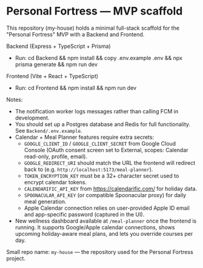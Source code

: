 # Personal Fortress — MVP scaffold

This repository (my-house) holds a minimal full-stack scaffold for the "Personal Fortress" MVP with a Backend and Frontend.

Backend (Express + TypeScript + Prisma)
- Run: cd Backend && npm install && copy .env.example .env && npx prisma generate && npm run dev

Frontend (Vite + React + TypeScript)
- Run: cd Frontend && npm install && npm run dev

Notes:
- The notification worker logs messages rather than calling FCM in development.
- You should set up a Postgres database and Redis for full functionality. See `Backend/.env.example`.
- Calendar + Meal Planner features require extra secrets:
	- `GOOGLE_CLIENT_ID` / `GOOGLE_CLIENT_SECRET` from Google Cloud Console (OAuth consent screen set to External, scopes: Calendar read-only, profile, email).
	- `GOOGLE_REDIRECT_URI` should match the URL the frontend will redirect back to (e.g. `http://localhost:5173/meal-planner`).
	- `TOKEN_ENCRYPTION_KEY` must be a 32+ character secret used to encrypt calendar tokens.
	- `CALENDARIFIC_API_KEY` from https://calendarific.com/ for holiday data.
	- `SPOONACULAR_API_KEY` (or compatible Spoonacular proxy) for daily meal generation.
	- Apple Calendar connection relies on user-provided Apple ID email and app-specific password (captured in the UI).
- New wellness dashboard available at `/meal-planner` once the frontend is running. It supports Google/Apple calendar connections, shows upcoming holiday-aware meal plans, and lets you override courses per day.

Small repo name: `my-house` — the repository used for the Personal Fortress project.
